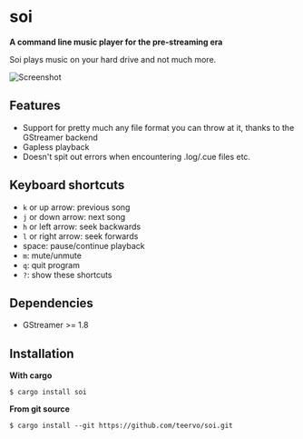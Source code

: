 
# soi
**A command line music player for the pre-streaming era**

Soi plays music on your hard drive and not much more.

![Screenshot](https://user-images.githubusercontent.com/83108905/135654736-1bc540d5-f7d1-4fb6-bc1b-874f243a1d00.png)

## Features

- Support for pretty much any file format you can throw at it, thanks to the GStreamer backend
- Gapless playback
- Doesn't spit out errors when encountering .log/.cue files etc.

## Keyboard shortcuts

- `k` or up arrow: previous song
- `j` or down arrow: next song
- `h` or left arrow: seek backwards
- `l` or right arrow: seek forwards
- space: pause/continue playback
- `m`: mute/unmute
- `q`: quit program
- `?`: show these shortcuts

## Dependencies
- GStreamer >= 1.8

## Installation
**With cargo**
```console
$ cargo install soi
```

**From git source**
```console
$ cargo install --git https://github.com/teervo/soi.git
```

